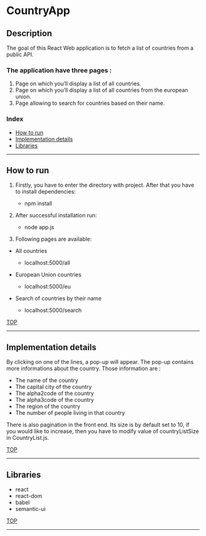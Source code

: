 # CountryApp

## Description

The goal of this React Web application is to fetch a list of countries from a public API. 

### The application have three pages : 
1. Page on which you’ll display a list of all countries.
2. Page on which you’ll display a list of all countries from the european union.
3. Page allowing to search for countries based on their name.


### Index

* [How to run](#how-to-run)
* [Implementation details](#implementation-details)
* [Libraries](#libraries)


---

## How to run

1. Firstly, you have to enter the directory with project. After that you have to install dependencies:
 
    - npm install  

2. After successful installation run: 

    - node app.js

3. Following pages are available:

* All countries 

    - localhost:5000/all 

* European Union countries

    - localhost:5000/eu 

* Search of countries by their name

    - localhost:5000/search 
    
[TOP](#index)

___

## Implementation details

By clicking on one of the lines, a pop-up will appear. The pop-up contains more informations about the country. Those information are :
* The name of the country
* The capital city of the country
* The alpha2code of the country
* The alpha3code of the country
* The region of the country
* The number of people living in that country

There is also pagination in the front end. Its size is by default set to 10, if you would like to increase, then you have to modify value of countryListSize in CountryList.js.

[TOP](#index)

___

## Libraries

* react
* react-dom
* babel
* semantic-ui

[TOP](#index)

___